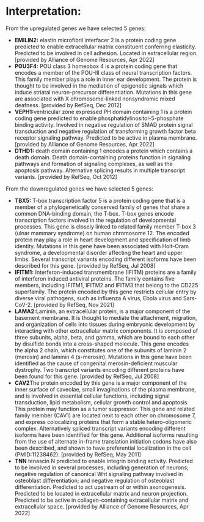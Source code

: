 # Interpretation:

From the upregulated genes we have selected 5 genes: 
<ul><li> <B>EMILIN2:</B> elastin microfibril interfacer 2 is a protein coding gene predicted to enable extracellular matrix constituent conferring elasticity. Predicted to be involved in cell adhesion. Located in extracellular region. [provided by Alliance of Genome Resources, Apr 2022] </li>
<li> <B>POU3F4:</B> POU class 3 homeobox 4 is a protein coding gene that encodes a member of the POU-III class of neural transcription factors. This family member plays a role in inner ear development. The protein is thought to be involved in the mediation of epigenetic signals which induce striatal neuron-precursor differentiation. Mutations in this gene are associated with X chromosome-linked nonsyndromic mixed deafness. [provided by RefSeq, Dec 2012] </li>
<li><B>VEPH1:</B>ventricular zone expressed PH domain containing 1 is a protein coding gene predicted to enable phosphatidylinositol-5-phosphate binding activity. Involved in negative regulation of SMAD protein signal transduction and negative regulation of transforming growth factor beta receptor signaling pathway. Predicted to be active in plasma membrane. [provided by Alliance of Genome Resources, Apr 2022] </li>
<li><B>DTHD1:</B> death domain containing 1 encodes a protein which contains a death domain. Death domain-containing proteins function in signaling pathways and formation of signaling complexes, as well as the apoptosis pathway. Alternative splicing results in multiple transcript variants. [provided by RefSeq, Oct 2012]</li></ul>
From the downregulated genes we have selected 5 genes: 
<ul><li> <B>	TBX5:</B> T-box transcription factor 5 is a protein coding gene that is a member of a phylogenetically conserved family of genes that share a common DNA-binding domain, the T-box. T-box genes encode transcription factors involved in the regulation of developmental processes. This gene is closely linked to related family member T-box 3 (ulnar mammary syndrome) on human chromosome 12. The encoded protein may play a role in heart development and specification of limb identity. Mutations in this gene have been associated with Holt-Oram syndrome, a developmental disorder affecting the heart and upper limbs. Several transcript variants encoding different isoforms have been described for this gene. [provided by RefSeq, Jul 2008]</li>
<li> <B>IFITM1:</B> Interferon-induced transmembrane (IFITM) proteins are a family of interferon induced antiviral proteins. The family contains five members, including IFITM1, IFITM2 and IFITM3 that belong to the CD225 superfamily. The protein encoded by this gene restricts cellular entry by diverse viral pathogens, such as influenza A virus, Ebola virus and Sars-CoV-2. [provided by RefSeq, Nov 2021] </li>
<li><B>LAMA2:</B>Laminin, an extracellular protein, is a major component of the basement membrane. It is thought to mediate the attachment, migration, and organization of cells into tissues during embryonic development by interacting with other extracellular matrix components. It is composed of three subunits, alpha, beta, and gamma, which are bound to each other by disulfide bonds into a cross-shaped molecule. This gene encodes the alpha 2 chain, which constitutes one of the subunits of laminin 2 (merosin) and laminin 4 (s-merosin). Mutations in this gene have been identified as the cause of congenital merosin-deficient muscular dystrophy. Two transcript variants encoding different proteins have been found for this gene. [provided by RefSeq, Jul 2008] </li>
<li><B>CAV2</B>The protein encoded by this gene is a major component of the inner surface of caveolae, small invaginations of the plasma membrane, and is involved in essential cellular functions, including signal transduction, lipid metabolism, cellular growth control and apoptosis. This protein may function as a tumor suppressor. This gene and related family member (CAV1) are located next to each other on chromosome 7, and express colocalizing proteins that form a stable hetero-oligomeric complex. Alternatively spliced transcript variants encoding different isoforms have been identified for this gene. Additional isoforms resulting from the use of alternate in-frame translation initiation codons have also been described, and shown to have preferential localization in the cell (PMID:11238462). [provided by RefSeq, May 2011]</li>
<li><b>TNN</b> tenascin N predicted to enable integrin binding activity. Predicted to be involved in several processes, including generation of neurons; negative regulation of canonical Wnt signaling pathway involved in osteoblast differentiation; and negative regulation of osteoblast differentiation. Predicted to act upstream of or within axonogenesis. Predicted to be located in extracellular matrix and neuron projection. Predicted to be active in collagen-containing extracellular matrix and extracellular space. [provided by Alliance of Genome Resources, Apr 2022]</li></ul>
